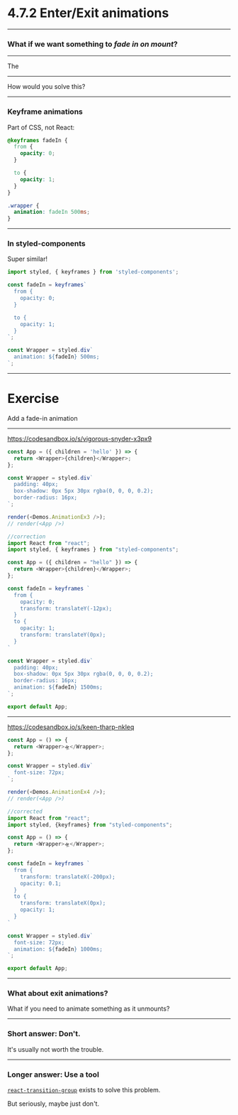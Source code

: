 # 4.7.2 Enter/Exit animations

---

### What if we want something to _fade in on mount_?

---

The <FadeDemo />

---

How would you solve this?

---

### Keyframe animations

Part of CSS, not React:

```css
@keyframes fadeIn {
  from {
    opacity: 0;
  }

  to {
    opacity: 1;
  }
}

.wrapper {
  animation: fadeIn 500ms;
}
```

---

### In styled-components

Super similar!

```js
import styled, { keyframes } from 'styled-components';

const fadeIn = keyframes`
  from {
    opacity: 0;
  }

  to {
    opacity: 1;
  }
`;

const Wrapper = styled.div`
  animation: ${fadeIn} 500ms;
`;
```

---

# Exercise

Add a fade-in animation

---

https://codesandbox.io/s/vigorous-snyder-x3px9

```js live=true split=[70,30]
const App = ({ children = 'hello' }) => {
  return <Wrapper>{children}</Wrapper>;
};

const Wrapper = styled.div`
  padding: 40px;
  box-shadow: 0px 5px 30px rgba(0, 0, 0, 0.2);
  border-radius: 16px;
`;

render(<Demos.AnimationEx3 />);
// render(<App />)
```

```js
//correction
import React from "react";
import styled, { keyframes } from "styled-components";

const App = ({ children = "hello" }) => {
  return <Wrapper>{children}</Wrapper>;
};

const fadeIn = keyframes `
  from {
    opacity: 0;
    transform: translateY(-12px);
  }
  to {
    opacity: 1;
    transform: translateY(0px);
  }
`

const Wrapper = styled.div`
  padding: 40px;
  box-shadow: 0px 5px 30px rgba(0, 0, 0, 0.2);
  border-radius: 16px;
  animation: ${fadeIn} 1500ms;
`;

export default App;

```

---

https://codesandbox.io/s/keen-tharp-nkleq

```js live=true split=[70,30]
const App = () => {
  return <Wrapper>🛸</Wrapper>;
};

const Wrapper = styled.div`
  font-size: 72px;
`;

render(<Demos.AnimationEx4 />);
// render(<App />)
```

```js
//corrected
import React from "react";
import styled, {keyframes} from "styled-components";

const App = () => {
  return <Wrapper>🛸</Wrapper>;
};

const fadeIn = keyframes `
  from {
    transform: translateX(-200px);
    opacity: 0.1;
  }
  to {
    transform: translateX(0px);
    opacity: 1;
  }
`

const Wrapper = styled.div`
  font-size: 72px;
  animation: ${fadeIn} 1000ms;
`;

export default App;
```

---

### What about exit animations?

What if you need to animate something as it unmounts?

---

### Short answer: Don't.

It's usually not worth the trouble.

---

### Longer answer: Use a tool

[`react-transition-group`](https://reactcommunity.org/react-transition-group/) exists to solve this problem.

But seriously, maybe just don't.
